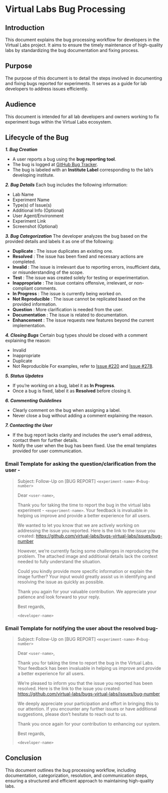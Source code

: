 # Virtual Labs Bug Processing

## Introduction

This document explains the bug processing workflow for developers in the Virtual Labs project. It aims to ensure the timely maintenance of high-quality labs by standardizing the bug documentation and fixing process.

## Purpose

The purpose of this document is to detail the steps involved in documenting and fixing bugs reported for experiments. It serves as a guide for lab developers to address issues efficiently.

## Audience

This document is intended for all lab developers and owners working to fix experiment bugs within the Virtual Labs ecosystem.

## Lifecycle of the Bug

***1. Bug Creation***
- A user reports a bug using the **bug reporting tool**.
- The bug is logged at [GitHub Bug Tracker](https://github.com/virtual-labs/bugs-virtual-labs/).
- The bug is labeled with an **Institute Label** corresponding to the lab’s developing institute.

***2. Bug Details***
Each bug includes the following information:
- Lab Name
- Experiment Name
- Type(s) of Issue(s)
- Additional Info (Optional)
- User Agent/Environment
- Experiment Link
- Screenshot (Optional)

***3. Bug Categorization***
The developer analyzes the bug based on the provided details and labels it as one of the following:
- **Duplicate** : The issue duplicates an existing one.
- **Resolved** : The issue has been fixed and necessary actions are completed.
- **Invalid** : The issue is irrelevant due to reporting errors, insufficient data, or misunderstanding of the scope.
- **Test** : The issue was created solely for testing or experimentation.
- **Inappropriate** : The issue contains offensive, irrelevant, or non-compliant comments.
- **In Progress** : The issue is currently being worked on.
- **Not Reproducible** : The issue cannot be replicated based on the provided information.
- **Question** : More clarification is needed from the user.
- **Documentation** : The issue is related to documentation.
- **Enhancement** : The issue requests new features beyond the current implementation.

***4. Closing Bugs***
Certain bug types should be closed with a comment explaining the reason:
- Invalid
- Inappropriate
- Duplicate
- Not Reproducible
For examples, refer to [Issue #220](https://github.com/virtual-labs/bugs-virtual-labs/issues/220) and [Issue #278](https://github.com/virtual-labs/bugs-virtual-labs/issues/278).

***5. Status Updates***
- If you’re working on a bug, label it as **In Progress**.
- Once a bug is fixed, label it as **Resolved** before closing it.

***6. Commenting Guidelines***
- Clearly comment on the bug when assigning a label.
- Never close a bug without adding a comment explaining the reason.

***7. Contacting the User***
- If the bug report lacks clarity and includes the user’s email address, contact them for further details.
- Notify the user when the bug has been fixed. Use the email templates provided for user communication.

### Email Template for asking the question/clarification from the user -

> Subject: Follow-Up on [BUG REPORT] `<experiment-name>` #`<bug-number>`
> 
> Dear `<user-name>`,
>  
> Thank you for taking the time to report the bug in the virtual labs experiment - `<experiment-name>`. Your feedback  is invaluable in helping us improve and provide a better experience for all users.
> 
> We wanted to let you know that we are actively working on addressing the issue you reported. Here is the link to the issue you created: https://github.com/virtual-labs/bugs-virtual-labs/issues/bug-number
> 
> However, we’re currently facing some challenges in reproducing the problem. The attached image and additional details lack the context needed to fully understand the situation.
> 
> Could you kindly provide more specific information or explain the image further? Your input would greatly assist us in identifying and resolving the issue as quickly as possible.
> 
> Thank you again for your valuable contribution. We appreciate your patience and look forward to your reply.
> 
> Best regards,
>
> `<developer-name>`


### Email Template for notifying the user about the resolved bug-

> Subject: Follow-Up on [BUG REPORT] `<experiment-name>` #`<bug-number>`
>
> Dear `<user-name>`,
>
> Thank you for taking the time to report the bug in the Virtual Labs. Your feedback has been invaluable in helping us improve and provide a better experience for all users.
>
> We’re pleased to inform you that the issue you reported has been resolved. Here is the link to the issue you created: https://github.com/virtual-labs/bugs-virtual-labs/issues/bug-number
>
> We deeply appreciate your participation and effort in bringing this to our attention. If you encounter any further issues or have additional suggestions, please don’t hesitate to reach out to us.
>
> Thank you once again for your contribution to enhancing our system.
>
> Best regards,
>
> `<developer-name>`

## Conclusion

This document outlines the bug processing workflow, including documentation, categorization, resolution, and communication steps, ensuring a structured and efficient approach to maintaining high-quality labs.